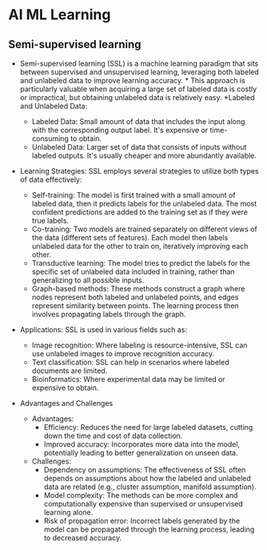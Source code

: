 # AI ML Learning

## Semi-supervised learning
* Semi-supervised learning (SSL) is a machine learning paradigm that sits between supervised and unsupervised learning, leveraging both labeled and unlabeled data to improve learning accuracy. * This approach is particularly valuable when acquiring a large set of labeled data is costly or impractical, but obtaining unlabeled data is relatively easy.
*Labeled and Unlabeled Data:
  * Labeled Data: Small amount of data that includes the input along with the corresponding output label. It's expensive or time-consuming to obtain.
  * Unlabeled Data: Larger set of data that consists of inputs without labeled outputs. It's usually cheaper and more abundantly available.
* Learning Strategies: SSL employs several strategies to utilize both types of data effectively:
  * Self-training: The model is first trained with a small amount of labeled data, then it predicts labels for the unlabeled data. The most confident predictions are added to the training set as if they were true labels.
  * Co-training: Two models are trained separately on different views of the data (different sets of features). Each model then labels unlabeled data for the other to train on, iteratively improving each other.
  * Transductive learning: The model tries to predict the labels for the specific set of unlabeled data included in training, rather than generalizing to all possible inputs.
  * Graph-based methods: These methods construct a graph where nodes represent both labeled and unlabeled points, and edges represent similarity between points. The learning process then involves propagating labels through the graph.

* Applications: SSL is used in various fields such as:
  * Image recognition: Where labeling is resource-intensive, SSL can use unlabeled images to improve recognition accuracy.
  * Text classification: SSL can help in scenarios where labeled documents are limited.
  * Bioinformatics: Where experimental data may be limited or expensive to obtain.

* Advantages and Challenges
  * Advantages:
    * Efficiency: Reduces the need for large labeled datasets, cutting down the time and cost of data collection.
    * Improved accuracy: Incorporates more data into the model, potentially leading to better generalization on unseen data.
  * Challenges:
    * Dependency on assumptions: The effectiveness of SSL often depends on assumptions about how the labeled and unlabeled data are related (e.g., cluster assumption, manifold assumption).
    * Model complexity: The methods can be more complex and computationally expensive than supervised or unsupervised learning alone.
    * Risk of propagation error: Incorrect labels generated by the model can be propagated through the learning process, leading to decreased accuracy.

